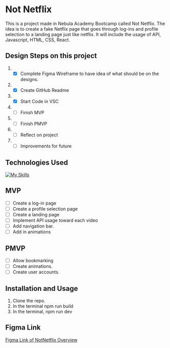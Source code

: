 # Not Netflix

This is a project made in Nebula Academy Bootcamp called Not Netflix. The idea is to create a fake Netflix page that goes through log-ins and profile selection to a landing page just like netflix. It will include the usage of API, Javascript, HTML, CSS, React.

## Design Steps on this project

1. - [x] Complete Figma Wireframe to have idea of what should be on the designs.
2. - [x] Create GitHub Readme
3. - [x] Start Code in VSC
4. - [ ] Finish MVP
5. - [ ] Finish PMVP
6. - [ ] Reflect on project
7. - [ ] Improvements for future

## Technologies Used

[![My Skills](https://skillicons.dev/icons?i=js,html,css,react)](https://skillicons.dev)


## MVP

- [ ] Create a log-in page
- [ ] Create a profile selection page
- [ ] Create a landing page
- [ ] Implement API usage toward each video
- [ ] Add navigation bar.
- [ ] Add in animations

## PMVP

- [ ] Allow bookmarking
- [ ] Create animations.
- [ ] Create user accounts.

## Installation and Usage

1. Clone the repo.
2. In the terminal npm run build
3. In the terminal, npm run dev

## Figma Link
[Figma Link of NotNetflix Overview](https://www.figma.com/file/hfXjg1V2v1UczEHQdGLjyn/Not-Netflix?type=design&node-id=0%3A1&mode=design&t=KjW8fAhzjMq0bqUR-1)